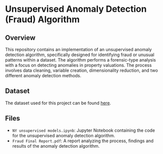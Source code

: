 # Unsupervised Anomaly Detection (Fraud) Algorithm

## Overview
This repository contains an implementation of an unsupervised anomaly detection algorithm, specifically designed for identifying fraud or unusual patterns within a dataset. The algorithm performs a forensic-type analysis with a focus on detecting anomalies in property valuations. The process involves data cleaning, variable creation, dimensionality reduction, and two different anomaly detection methods.

## Dataset
The dataset used for this project can be found [here](https://data.cityofnewyork.us/Housing-Development/Property-Valuation-and-Assessment-Data/rgy2-tti8).

## Files
- `NY unsupervised models.ipynb`: Jupyter Notebook containing the code for the unsupervised anomaly detection algorithm.
- `Fraud Final Report.pdf`: A report analyzing the process, findings and results of the anomaly detection algorithm.
